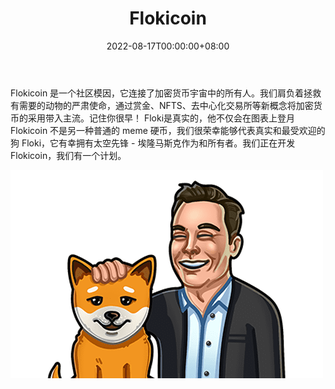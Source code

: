 ﻿---
title: "Flokicoin"
description: "Flokicoin 是社区加密货币，自豪地代表 Floki 拥有最受欢迎的主人的最受欢迎的狗。除此之外，它是超通缩"
date: 2022-08-17T00:00:00+08:00
lastmod: 2022-08-17T00:00:00+08:00
draft: false
authors: ["boogArno"]
featuredImage: "flokicoin.png"
tags: ["High risk","Flokicoin"]
categories: ["nfts"]
nfts: ["High risk"]
blockchain: "BSC"
website: "https://flokico.in/"
twitter: "https://twitter.com/Flokicoinfamily"
discord: ""
telegram: ""
github: ""
youtube: ""
twitch: ""
facebook: ""
instagram: ""
reddit: ""
medium: ""
steam: ""
gitbook: ""
googleplay: ""
appstore: ""
status: "Live"
weight: 
lightgallery: true
toc: true
pinned: false
recommend: false
recommend1: false
---
Flokicoin 是一个社区模因，它连接了加密货币宇宙中的所有人。我们肩负着拯救有需要的动物的严肃使命，通过赏金、NFTS、去中心化交易所等新概念将加密货币的采用带入主流。记住你很早！
Floki是真实的，他不仅会在图表上登月
Flokicoin 不是另一种普通的 meme 硬币，我们很荣幸能够代表真实和最受欢迎的狗 Floki，它有幸拥有太空先锋 - 埃隆马斯克作为和所有者。我们正在开发 Flokicoin，我们有一个计划。

![flokicoin-dapp-social-bsc-image1_f1324e73c7b6fcd92116aab357c0830b](flokicoin-dapp-social-bsc-image1_f1324e73c7b6fcd92116aab357c0830b.png)